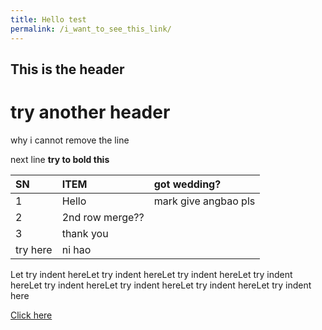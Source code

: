 ```yaml
---
title: Hello test 
permalink: /i_want_to_see_this_link/
---
```


## This is the header
# try another header

why i cannot remove the line 

next line
**try to bold this**

SN | ITEM| got wedding?
:---|:--- |:--- 
1 | Hello | mark give angbao pls
2 | 2nd row merge??
3 | thank you
try here | ni hao 


Let try indent hereLet try indent hereLet try indent hereLet try indent hereLet try indent hereLet try indent hereLet try indent hereLet try indent here


[Click here](https://google.com)
